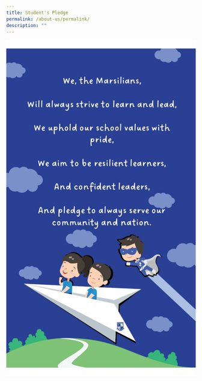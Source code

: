 ```yaml
---
title: Student's Pledge
permalink: /about-us/permalink/
description: ""
---
```

![](/images/Slide1.jpg)